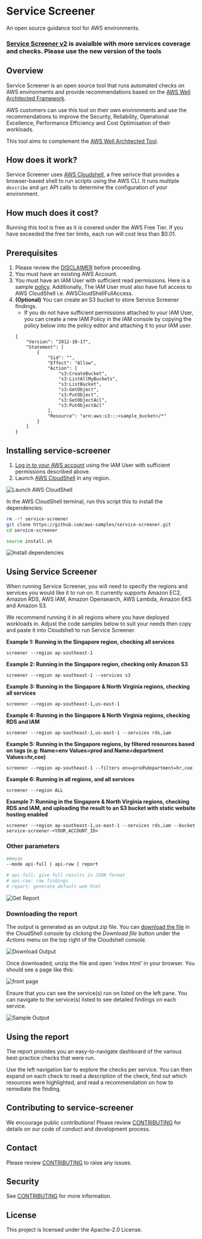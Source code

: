 # Service Screener

An open source guidance tool for AWS environments.

### [Service Screener v2](https://github.com/aws-samples/service-screener-v2) is avaialble with more services coverage and checks. Please use the new version of the tools

## Overview
Service Screener is an open source tool that runs automated checks on AWS environments and provide recommendations based on the [AWS Well Architected Framework](https://aws.amazon.com/architecture/well-architected/). 

AWS customers can use this tool on their own environments and use the recommendations to improve the Security, Reliability, Operational Excellence, Performance Efficiency and Cost Optimisation of their workloads. 

This tool aims to complement the [AWS Well Architected Tool](https://aws.amazon.com/well-architected-tool/). 

## How does it work?
Service Screener uses [AWS Cloudshell](https://aws.amazon.com/cloudshell/), a free serivce that provides a browser-based shell to run scripts using the AWS CLI. It runs multiple `describe` and `get` API calls to determine the configuration of your environment.

## How much does it cost?
Running this tool is free as it is covered under the AWS Free Tier. If you have exceeded the free tier limits, each run will cost less than $0.01.

## Prerequisites
1. Please review the [DISCLAIMER](./DISCLAIMER.md) before proceeding. 
2. You must have an existing AWS Account.
3. You must have an IAM User with sufficient read permissions. Here is a sample [policy](https://docs.aws.amazon.com/IAM/latest/UserGuide/reference_policies_examples_iam_read-only-console.html). Additionally, The IAM User must also have full access to AWS CloudShell i.e. AWSCloudShellFullAccess. 
4. **(Optional)** You can create an S3 bucket to store Service Screener findings. 
    - If you do not have sufficient permissions attached to your IAM User, you can create a new IAM Policy in the IAM console by copying the policy below into the policy editor and attaching it to your IAM user.
    ```
    {
        "Version": "2012-10-17",
        "Statement": [
            {
                "Sid": "",
                "Effect": "Allow",
                "Action": [
                    "s3:CreateBucket",
                    "s3:ListAllMyBuckets",
                    "s3:ListBucket",
                    "s3:GetObject",
                    "s3:PutObject",
                    "s3:GetObjectAcl",
                    "s3:PutObjectAcl"
                ],
                "Resource": "arn:aws:s3:::<sample_bucket>/*"
            }
        ]
    }
    ```

## Installing service-screener
1. [Log in to your AWS account](https://docs.aws.amazon.com/cloudshell/latest/userguide/getting-started.html#start-session) using the IAM User with sufficient permissions described above. 
2. Launch [AWS CloudShell](https://docs.aws.amazon.com/cloudshell/latest/userguide/getting-started.html#launch-region-shell) in any region. 

![Launch AWS CloudShell](https://d39bs20xyg7k53.cloudfront.net/services-screener/p1-cloudshell.gif)

In the AWS CloudShell terminal, run this script this to install the dependencies:
```bash
rm -rf service-screener
git clone https://github.com/aws-samples/service-screener.git
cd service-screener 

source install.sh
```

![Install dependencies](https://d39bs20xyg7k53.cloudfront.net/services-screener/p2-dependencies.gif)

## Using Service Screener
When running Service Screener, you will need to specify the regions and services you would like it to run on. It currently supports Amazon EC2, Amazon RDS, AWS IAM, Amazon Opensearch, AWS Lambda, Amazon EKS and Amazon S3.

We recommend running it in all regions where you have deployed workloads in. Adjust the code samples below to suit your needs then copy and paste it into Cloudshell to run Service Screener. 

**Example 1: Running in the Singapore region, checking all services**
```
screener --region ap-southeast-1 
```

**Example 2: Running in the Singapore region, checking only Amazon S3**
```
screener --region ap-southeast-1 --services s3
```

**Example 3: Running in the Singapore & North Virginia regions, checking all services**
```
screener --region ap-southeast-1,us-east-1
```

**Example 4: Running in the Singapore & North Virginia regions, checking RDS and IAM**
```
screener --region ap-southeast-1,us-east-1 --services rds,iam
```

**Example 5: Running in the Singapore regions, by filtered resources based on tags (e.g: Name=env Values=prod and Name=department Values=hr,coe)**
```
screener --region ap-southeast-1 --filters env=prod%department=hr,coe
```

**Example 6: Running in all regions, and all services**
```
screener --region ALL
```

**Example 7: Running in the Singapore & North Virginia regions, checking RDS and IAM, and uploading the result to an S3 bucket with static website hosting enabled**
```
screener --region ap-southeast-1,us-east-1 --services rds,iam --bucket service-screener-<YOUR_ACCOUNT_ID>
```

### Other parameters
```bash
##mode
--mode api-full | api-raw | report

# api-full: give full results in JSON format
# api-raw: raw findings
# report: generate default web html
```
![Get Report](https://d39bs20xyg7k53.cloudfront.net/services-screener/p3-getreport.gif)

### Downloading the report
The output is generated as an output.zip file. 
You can [download the file](https://docs.aws.amazon.com/cloudshell/latest/userguide/working-with-cloudshell.html#files-storage) in the CloudShell console by clicking the *Download file* button under the *Actions* menu on the top right of the Cloudshell console. 

![Download Output](https://d39bs20xyg7k53.cloudfront.net/services-screener/p4-outputzip.gif)

Once downloaded, unzip the file and open 'index.html' in your browser. You should see a page like this:

![front page](https://d39bs20xyg7k53.cloudfront.net/services-screener/service-screener.jpg?v1)

Ensure that you can see the service(s) run on listed on the left pane.
You can navigate to the service(s) listed to see detailed findings on each service. 

![Sample Output](https://d39bs20xyg7k53.cloudfront.net/services-screener/p5-sample.gif)

## Using the report 
The report provides you an easy-to-navigate dashboard of the various best-practice checks that were run. 

Use the left navigation bar to explore the checks per service. You can then expand on each check to read a description of the check, find out which resources were highlighted, and read a recommendation on how to remediate the finding.  

## Contributing to service-screener
We encourage public contributions! Please review [CONTRIBUTING](./CONTRIBUTING.md) for details on our code of conduct and development process.

## Contact
Please review [CONTRIBUTING](./CONTRIBUTING.md) to raise any issues. 

## Security
See [CONTRIBUTING](CONTRIBUTING.md#security-issue-notifications) for more information.

## License
This project is licensed under the Apache-2.0 License.

